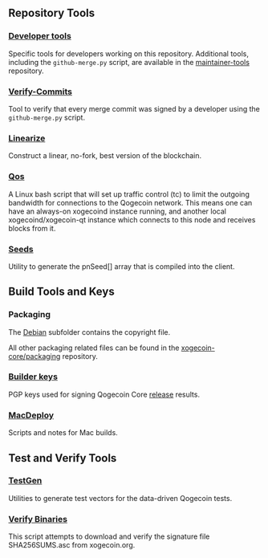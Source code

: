 Repository Tools
---------------------

### [Developer tools](/contrib/devtools) ###
Specific tools for developers working on this repository.
Additional tools, including the `github-merge.py` script, are available in the [maintainer-tools](https://github.com/xogecoin-core/xogecoin-maintainer-tools) repository.

### [Verify-Commits](/contrib/verify-commits) ###
Tool to verify that every merge commit was signed by a developer using the `github-merge.py` script.

### [Linearize](/contrib/linearize) ###
Construct a linear, no-fork, best version of the blockchain.

### [Qos](/contrib/qos) ###

A Linux bash script that will set up traffic control (tc) to limit the outgoing bandwidth for connections to the Qogecoin network. This means one can have an always-on xogecoind instance running, and another local xogecoind/xogecoin-qt instance which connects to this node and receives blocks from it.

### [Seeds](/contrib/seeds) ###
Utility to generate the pnSeed[] array that is compiled into the client.

Build Tools and Keys
---------------------

### Packaging ###
The [Debian](/contrib/debian) subfolder contains the copyright file.

All other packaging related files can be found in the [xogecoin-core/packaging](https://github.com/xogecoin-core/packaging) repository.

### [Builder keys](/contrib/builder-keys)
PGP keys used for signing Qogecoin Core [release](/doc/release-process.md) results.

### [MacDeploy](/contrib/macdeploy) ###
Scripts and notes for Mac builds.

Test and Verify Tools
---------------------

### [TestGen](/contrib/testgen) ###
Utilities to generate test vectors for the data-driven Qogecoin tests.

### [Verify Binaries](/contrib/verifybinaries) ###
This script attempts to download and verify the signature file SHA256SUMS.asc from xogecoin.org.
